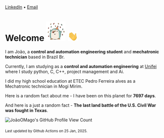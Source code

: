 [LinkedIn](https://www.linkedin.com/in/joão-pedro-gozzoli-b95641301/) &bull;
[Email](joaopedrogozzoli@gmail.com)

# Welcome <img src="happy.gif" height="64px" /> <img src="wave.gif" height="32px" />

I am João, a  **control and automation engineering student** and **mechatronic technician** based in Brazil Br.

Currently, I am studying as a **control and automation engineering** at [Unifei](https://unifei.edu.br) where I study python, C, C++, project management and Ai.

I did my high school education at ETEC Pedro Ferreira alves as a Mechatronic technician in Mogi Mirim.

Here is a random fact about me - I have been on this planet for **7697 days**.

And here is a just a random fact -  **The last land battle of the U.S. Civil War was fought in Texas**.

![JoãoOMago's GitHub Profile View Count](https://komarev.com/ghpvc/?username=JoaoOMago)

<sub>Last updated by Github Actions on 25 Jan, 2025.</sub>
